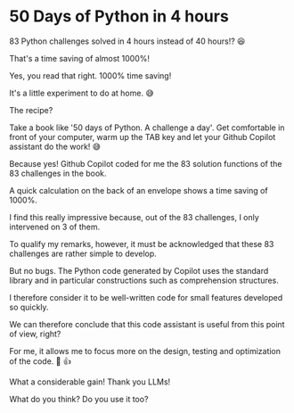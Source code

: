 # 50 Days of Python in 4 hours

83 Python challenges solved in 4 hours instead of 40 hours!? 😆

That's a time saving of almost 1000%!

Yes, you read that right. 1000% time saving!

It's a little experiment to do at home. 😅

The recipe?

Take a book like '50 days of Python. A challenge a day'. Get comfortable in front of your computer, warm up the TAB key and let your Github Copilot assistant do the work! 😅

Because yes! Github Copilot coded for me the 83 solution functions of the 83 challenges in the book.

A quick calculation on the back of an envelope shows a time saving of 1000%.

I find this really impressive because, out of the 83 challenges, I only intervened on 3 of them.

To qualify my remarks, however, it must be acknowledged that these 83 challenges are rather simple to develop.

But no bugs. The Python code generated by Copilot uses the standard library and in particular constructions such as comprehension structures.

I therefore consider it to be well-written code for small features developed so quickly.

We can therefore conclude that this code assistant is useful from this point of view, right?

For me, it allows me to focus more on the design, testing and optimization of the code. 🌱 👍

What a considerable gain! Thank you LLMs!

What do you think? Do you use it too?
